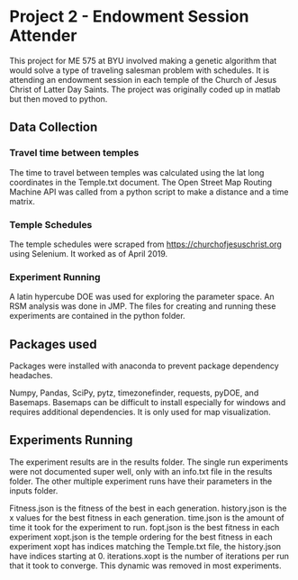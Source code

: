 # Project 2 - Endowment Session Attender

This project for ME 575 at BYU involved making a genetic algorithm that would solve a type of traveling salesman problem with schedules.
It is attending an endowment session in each temple of the Church of Jesus Christ of Latter Day Saints.
The project was originally coded up in matlab but then moved to python.

## Data Collection
### Travel time between temples
The time to travel between temples was calculated using the lat long coordinates in the Temple.txt document. The Open Street Map Routing Machine API was called from a python script to make a distance and a time matrix.

### Temple Schedules
The temple schedules were scraped from https://churchofjesuschrist.org using Selenium.
It worked as of April 2019.

### Experiment Running
A latin hypercube DOE was used for exploring the parameter space. An RSM analysis was done in JMP. The files for creating and running these experiments are contained in the python folder.

## Packages used 
Packages were installed with anaconda to prevent package dependency headaches.

Numpy, Pandas, SciPy, pytz, timezonefinder, requests, pyDOE, and Basemaps.
Basemaps can be difficult to install especially for windows and requires additional dependencies. It is only used for map visualization.

## Experiments Running
The experiment results are in the results folder. The single run experiments were not documented super well, only with an info.txt file in the results folder. 
The other multiple experiment runs have their parameters in the inputs folder.

Fitness.json is the fitness of the best in each generation.
history.json is the x values for the best fitness in each generation.
time.json is the amount of time it took for the experiment to run.
fopt.json is the best fitness in each experiment
xopt.json is the temple ordering for the best fitness in each experiment
xopt has indices matching the Temple.txt file, the history.json have indices starting at 0.
iterations.xopt is the number of iterations per run that it took to converge. This dynamic was removed in most experiments. 